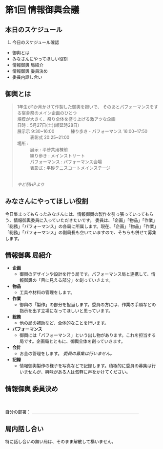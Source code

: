 # 第1回 情報御輿会議

## 本日のスケジュール
1. 今日のスケジュール確認
* 御輿とは
* みなさんにやってほしい役割
* 情報御輿 局紹介
* 情報御輿 委員決め
* 委員内話し合い

## 御輿とは
> 1年生が1か月かけて作製した御輿を担いで、 そのあとパフォーマンスをする宿舎祭のメイン企画のひとつ  
規模が大きく、祭り全体を盛り上げる激アツな企画  
日時：5月27日(土)(順延時28日）  
展示示 9:30\~16:00  
   練り歩き・パフォーマンス 16:00\~17:50  
   表彰式 20:25\~21:00  
場所 :  
   展示 : 平砂共用棟前  
   練り歩き : メインストリート  
   パフォーマンス : パフォーマンス会場  
   表彰式 : 平砂テニスコートメインステージ  
   <br><br>
   *やど祭HPより*

## みなさんにやってほしい役割

今日集まってもらったみなさんには、情報御輿の製作を引っ張っていってもらう、情報御輿委員に入っていただきたいです。
委員は、「企画」「物品」「作業」「総務」「パフォーマンス」の各局に所属します。現在、「企画」「物品」「作業」「総務」「パフォーマンス」の副局長も空いていますので、そちらも併せて募集します。

## 情報御輿 局紹介

* **企画**  
  * 御輿のデザインや設計を行う局です。パフォーマンス局と連携して、情報御輿の「目に見える部分」を創っていきます。
* **物品**
  * 工具や材料の管理をします。
* **作業**
  * 御輿の「製作」の部分を担当します。委員の方には、作業の手順などの指示を出す立場になってほしいと思っています。
* **総務**
  * 他の局の補助など、全体的なことを行います。
* **パフォーマンス**
  * 御輿には「パフォーマンス」という出し物があります。これを担当する局です。企画局とともに、御輿全体を創っていきます。
* **会計**
  * お金の管理をします。 _委員の募集は行いません。_
* **記録**
  * 情報御輿製作の様子を写真などで記録します。積極的に委員の募集は行いませんが、興味がある人は気軽に声をかけてください。

## 情報御輿 委員決め
<br /><br />
自分の部署： ＿＿＿＿＿＿＿＿＿＿＿＿＿＿＿＿＿＿＿＿＿＿＿＿＿

## 局内話し合い
特に話し合いの無い局は、そのまま解散して構いません。
